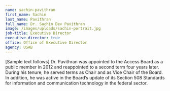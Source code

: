 ```yaml
---
name: sachin-pavithran
first_name: Sachin
last_name: Pavithran
full_name: Dr. Sachin Dev Pavithran
image: /images/uploads/sachin-portrait.jpg
job-title: Executive Director
executive-director: true
office: Office of Executive Director
agency: USAB
---
```

[Sample text follows] Dr. Pavithran was appointed to the Access Board as a public member in 2012 and reappointed to a second term four years later. During his tenure, he served terms as Chair and as Vice Chair of the Board. In addition, he was active in the Board’s update of its Section 508 Standards for information and communication technology in the federal sector.
